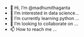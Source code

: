 - 👋 Hi, I’m @madhumithaganta
- 👀 I’m interested in data science...
- 🌱 I’m currently learning python ...
- 💞️ I’m looking to collaborate on ...
- 📫 How to reach me ...

<!---
madhumithaganta/madhumithaganta is a ✨ special ✨ repository because its `README.md` (this file) appears on your GitHub profile.
You can click the Preview link to take a look at your changes.
--->
